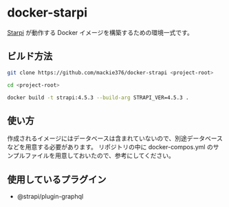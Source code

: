 # docker-starpi

[Starpi](https://strapi.io/) が動作する Docker イメージを構築するための環境一式です。

## ビルド方法

```sh
git clone https://github.com/mackie376/docker-strapi <project-root>

cd <project-root>

docker build -t strapi:4.5.3 --build-arg STRAPI_VER=4.5.3 .
```

## 使い方

作成されるイメージにはデータベースは含まれていないので、別途データベースなどを用意する必要があります。
リポジトリの中に docker-compos.yml のサンプルファイルを用意しておいたので、参考にしてください。

## 使用しているプラグイン

- @strapi/plugin-graphql
